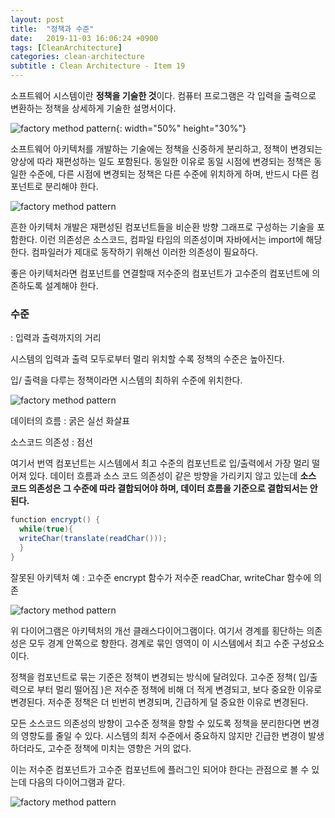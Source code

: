 ```yaml
---
layout: post
title:  "정책과 수준"
date:   2019-11-03 16:06:24 +0900
tags: [CleanArchitecture]
categories: clean-architecture
subtitle : Clean Architecture - Item 19
---
```


소프트웨어 시스템이란 **정책을 기술한 것**이다. 컴퓨터 프로그램은 각 입력을 출력으로 변환하는 정책을 상세하게 기술한 설명서이다. 

![factory method pattern](5.jpg){: width="50%" height="30%"}

소프트웨어 아키텍처를 개발하는 기술에는 정책을 신중하게 분리하고, 정책이 변경되는 양상에 따라 재편성하는 일도 포함된다. 동일한 이유로 동일 시점에 변경되는 정책은 동일한 수준에, 다른 시점에 변경되는 정책은 다른 수준에 위치하게 하며, 반드시 다른 컴포넌트로 분리해야 한다. 

![factory method pattern](6.png)

흔한 아키텍처 개발은 재편성된 컴포넌트들을 비순환 방향 그래프로 구성하는 기술을 포함한다. 이런 의존성은 소스코드, 컴파일 타임의 의존성이며 자바에서는 import에 해당한다. 컴파일러가 제대로 동작하기 위해선 이러한 의존성이 필요하다.

좋은 아키텍처라면 컴포넌트를 연결할때 저수준의 컴포넌트가 고수준의 컴포넌트에 의존하도록 설계해야 한다.

### 수준

: 입력과 출력까지의 거리

시스템의 입력과 출력 모두로부터 멀리 위치할 수록 정책의 수준은 높아진다. 

입/ 출력을 다루는 정책이라면 시스템의 최하위 수준에 위치한다. 

![factory method pattern](13.png)

데이터의 흐름 : 굵은 실선 화살표

소스코드 의존성 : 점선

여기서 번역 컴포넌트는 시스템에서 최고 수준의 컴포넌트로 입/출력에서 가장 멀리 떨어져 있다. 데이터 흐름과 소스 코드 의존성이 같은 방향을 가리키지 않고 있는데 **소스 코드 의존성은 그 수준에 따라 결합되어야 하며, 데이터 흐름을 기준으로 결합되서는 안된다.**

```java
function encrypt() {
  while(true){
  writeChar(translate(readChar()));
  }
}
```

잘못된 아키텍처 예 : 고수준 encrypt 함수가 저수준 readChar, writeChar 함수에 의존 

![factory method pattern](14.png)


위 다이어그램은 아키텍처의 개선 클래스다이어그램이다. 여기서 경계를 횡단하는 의존성은 모두 경계 안쪽으로 향한다. 경계로 묶인 영역이 이 시스템에서 최고 수준 구성요소이다. 

정책을 컴포넌트로 묶는 기준은 정책이 변경되는 방식에 달려있다. 고수준 정책( 입/출력으로 부터 멀리 떨어짐 )은 저수준 정책에 비해 더 적게 변경되고, 보다 중요한 이유로 변경된다. 저수준 정책은 더 빈번히 변경되며, 긴급하게 덜 중요한 이유로 변경된다. 

모든 소스코드 의존성의 방향이 고수준 정책을 향할 수 있도록 정책을 분리한다면 변경의 영향도를 줄일 수 있다. 시스템의 최저 수준에서 중요하지 않지만 긴급한 변경이 발생하더라도, 고수준 정책에 미치는 영향은 거의 없다. 

이는 저수준 컴포넌트가 고수준 컴포넌트에 플러그인 되어야 한다는 관점으로 볼 수 있는데 다음의 다이어그램과 같다. 

![factory method pattern](15.png)
